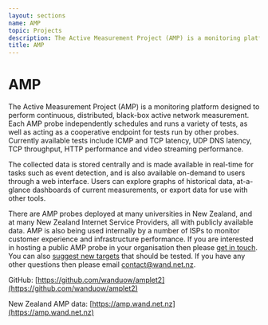 ```yaml
---
layout: sections
name: AMP
topic: Projects
description: The Active Measurement Project (AMP) is a monitoring platform designed to perform continuous, distributed, black-box active network measurement.
title: AMP
---
```


# AMP

The Active Measurement Project (AMP) is a monitoring platform designed to perform continuous, distributed, black-box active network measurement. Each AMP probe independently schedules and runs a variety of tests, as well as acting as a cooperative endpoint for tests run by other probes. Currently available tests include ICMP and TCP latency, UDP DNS latency, TCP throughput, HTTP performance and video streaming performance.

The collected data is stored centrally and is made available in real-time for tasks such as event detection, and is also available on-demand to users through a web interface. Users can explore graphs of historical data, at-a-glance dashboards of current measurements, or export data for use with other tools.

There are AMP probes deployed at many universities in New Zealand, and at many New Zealand Internet Service Providers, all with publicly available data. AMP is also being used internally by a number of ISPs to monitor customer experience and infrastructure performance. If you are interested in hosting a public AMP probe in your organisation then please [get in touch](https://wand.net.nz/amp/request/monitor). You can also [suggest new targets](https://wand.net.nz/amp/request/target) that should be tested. If you have any other questions then please email [contact@wand.net.nz](mailto:contact@wand.net.nz).

GitHub: [https://github.com/wanduow/amplet2](https://github.com/wanduow/amplet2)

New Zealand AMP data: [https://amp.wand.net.nz](https://amp.wand.net.nz)